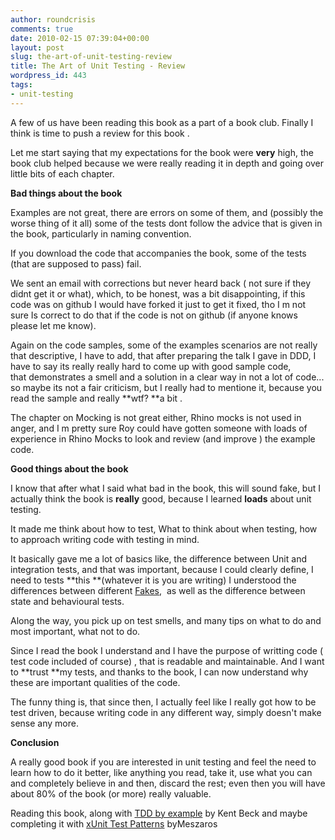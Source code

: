 ```yaml
---
author: roundcrisis
comments: true
date: 2010-02-15 07:39:04+00:00
layout: post
slug: the-art-of-unit-testing-review
title: The Art of Unit Testing - Review
wordpress_id: 443
tags:
- unit-testing
---
```


A few of us have been reading this book as a part of a book club. Finally I think is time to push a review for this book .

Let me start saying that my expectations for the book were **very** high, the book club helped because we were really reading it in depth and going over little bits of each chapter.

**Bad things about the book**

Examples are not great, there are errors on some of them, and (possibly the worse thing of it all) some of the tests dont follow the advice that is given in the book, particularly in naming convention.

If you download the code that accompanies the book, some of the tests (that are supposed to pass) fail.

We sent an email with corrections but never heard back ( not sure if they didnt get it or what), which, to be honest, was a bit disappointing, if this code was on github I would have forked it just to get it fixed, tho I m not sure Is correct to do that if the code is not on github (if anyone knows please let me know).

Again on the code samples, some of the examples scenarios are not really that descriptive, I have to add, that after preparing the talk I gave in DDD, I have to say its really really hard to come up with good sample code, that demonstrates a smell and a solution in a clear way in not a lot of code... so maybe its not a fair criticism, but I really had to mentione it, because you read the sample and really **wtf? **a bit .

The chapter on Mocking is not great either, Rhino mocks is not used in anger, and I m pretty sure Roy could have gotten someone with loads of experience in Rhino Mocks to look and review (and improve ) the example code.

**Good things about the book**

I know that after what I said what bad in the book, this will sound fake, but I actually think the book is **really** good, because I learned **loads** about unit testing.

It made me think about how to test, What to think about when testing, how to approach writing code with testing in mind.

It basically gave me a lot of basics like, the difference between Unit and integration tests, and that was important, because I could clearly define, I need to tests **this **(whatever it is you are writing) I understood the differences between different [Fakes](http://martinfowler.com/articles/mocksArentStubs.html),  as well as the difference between state and behavioural tests.

Along the way, you pick up on test smells, and many tips on what to do and most important, what not to do.

Since I read the book I understand and I have the purpose of writting code ( test code included of course) , that is readable and maintainable. And I want to **trust **my tests, and thanks to the book, I can now understand why these are important qualities of the code.

The funny thing is, that since then, I actually feel like I really got how to be test driven, because writing code in any different way, simply doesn't make sense any more.

**Conclusion**

A really good book if you are interested in unit testing and feel the need to learn how to do it better, like anything you read, take it, use what you can and completely believe in and then, discard the rest; even then you will have about 80% of the book (or more) really valuable.

Reading this book, along with [TDD by example](http://www.amazon.com/Test-Driven-Development-Kent-Beck/dp/0321146530) by Kent Beck and maybe completing it with [xUnit Test Patterns](http://xunitpatterns.com/) byMeszaros
